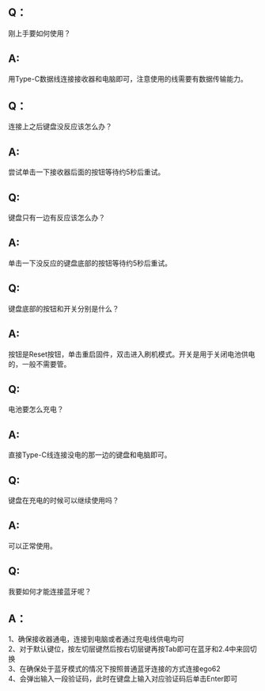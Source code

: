 ## Q：
刚上手要如何使用？
## A:
用Type-C数据线连接接收器和电脑即可，注意使用的线需要有数据传输能力。

## Q：
连接上之后键盘没反应该怎么办？
## A:
尝试单击一下接收器后面的按钮等待约5秒后重试。

## Q:
键盘只有一边有反应该怎么办？
## A:
单击一下没反应的键盘底部的按钮等待约5秒后重试。

## Q:
键盘底部的按钮和开关分别是什么？
## A:
按钮是Reset按钮，单击重启固件，双击进入刷机模式。开关是用于关闭电池供电的，一般不需要管。

## Q:
电池要怎么充电？
## A:
直接Type-C线连接没电的那一边的键盘和电脑即可。

## Q:
键盘在充电的时候可以继续使用吗？
## A:
可以正常使用。

## Q:
我要如何才能连接蓝牙呢？
## A：
1、确保接收器通电，连接到电脑或者通过充电线供电均可  
2、对于默认键位，按左切层键然后按右切层键再按Tab即可在蓝牙和2.4中来回切换  
3、在确保处于蓝牙模式的情况下按照普通蓝牙连接的方式连接ego62  
4、会弹出输入一段验证码，此时在键盘上输入对应验证码后单击Enter即可
